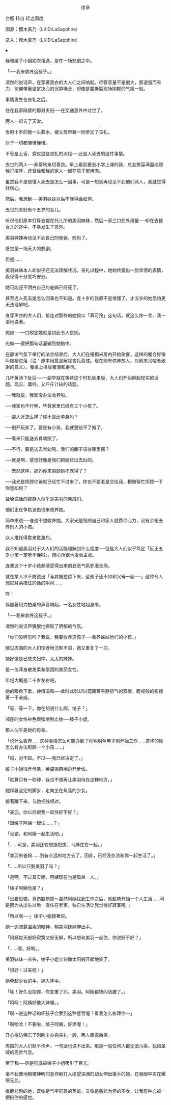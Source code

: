 <p align="center">序章</p>

台版 转自 轻之国度

图源：樱木真乃（LKID:LaSapphire）

录入：樱木真乃（LKID:LaSapphire）

♠

我和绫子小姐初次相遇，是在一场悲剧之中。

「──我来收养这孩子。」

凛然的说话声，在穿著黑衣的大人们之间响起。尽管音量不是很大，那道强而有力，彷佛带著坚定决心的沉静嗓音，却像是要撕裂现场阴郁的气氛一般。

事情发生在丧礼之后。

住在我家隔壁的那对夫妇──在交通意外中过世了。

两人一起去了天堂。

当时十岁的我一头雾水，被父母带著一同参加了丧礼。

对于一切都懵懵懂懂。

不管是上香、奠仪这些丧礼的流程──还是人死去的这件事情。

去世的两人──非常地亲切善良。早上看到要去小学上课的我，总会笑容满面地跟我打招呼，还曾经和我的家人一起在院子里烤肉。

虽然我不是很懂人死去是怎么一回事，可是一想到再也见不到他们两人，我就觉得好伤心。

然后，我想到──美羽妹妹以后不晓得会如何。

去世的夫妇有个五岁的女儿。

听说他们原本打算去接在托儿所的美羽妹妹，然后一家三口在外用餐──却在去接女儿的途中，不幸发生了意外。

美羽妹妹再也见不到自己的爸爸、妈妈了。

感觉是一场天大的悲剧。

但是……

美羽妹妹本人却似乎还无法理解状况。丧礼过程中，她始终露出一脸呆愣的表情，表现得十分乖巧安分。

她可能还不明白自己的爸妈已经死了。

甚至连人死去是怎么回事也不知道。连十岁的我都不是很懂了，才五岁的她恐怕更无法理解吧。

身穿黑衣的大人们，接连对那样的她投以「真可怜」这句话。就这么你一言、我一语地说著。

宛如──一口咬定她就是如此令人哀悯。

宛如──要把那句话灌输到她脑中。

在静谧气氛下举行的法会结束后，大人们在榻榻米房内开始聚餐，这样的餐会好像叫做精进落（注：原本用意是解除丧礼斋戒。现在则有供养故人，对前来吊唁者致谢的意义）。餐桌上排放著酒和寿司。

几杯黄汤下肚后──一副早就在等待这个时机到来般，大人们开始聊起现实的话题。现实、庸俗，又斤斤计较的话题。

──我就说，我家没办法收养啦。

──我家也不行啊，毕竟家里已经有三个小孩了。

──那大哥怎么样？你不是还单身吗？

──别开玩笑了。要是有小孩，我就更结不了婚了。

──看来只能送去育幼院了。

──不行，要是送去育幼院，我们的面子该往哪里摆？

──就是啊，感觉好像是我们把她赶出去似的。

──既然这样，那妈你来照顾她不就得了？

──我光是照顾你爸就已经忙不过来了。你也不要老是交给我，稍微帮忙照顾一下你爸如何？

扯嗓说话的那群人似乎是美羽的亲戚们。

他们正在争执该由谁来收养她。

简单来说──谁也不想收养她。大家光是照顾自己和家人就费尽心力，没有余裕去养别人的小孩。

众人推托得愈来愈激烈。

我不知道美羽对于大人们的话能理解到什么程度──但是大人们似乎笃定「反正五岁小孩一定听不懂啦」，随心所欲地发表主张。

连我这个十岁小孩都感受得出来的丑恶气氛弥漫全场。

就在某人冷不防说出「与其被独留下来，这孩子还不如和父母一起──」这种令人想把耳朵捂住的话的瞬间……

咚！

伴随著用力拍桌的声音响起，一名女性站起身来。

「──我来收养这孩子。」

凛然的说话声狠狠地撕裂了阴郁的气氛。

「你们没听见吗？我说，我要收养这孩子──收养姊姊他们的小孩。」

眼见周围的大人们惊讶地沉默不语，她又重复了一次。

她好像是已故夫妇中，太太的妹妹。

是一位浑身散发柔和氛围的美丽女性。

年纪大概是二十岁左右吧。

她的眼角下垂，神情温和──此时此刻却以蕴藏著平静怒气的双眼，瞪视般的俯视著一干亲戚。

「等、等一下，你在胡说什么啊，绫子？」

邻座的女性神色慌张地制止她──绫子小姐。

那人似乎是她的母亲。

「说什么收养……这种事情怎么可能办到？你明明今年才刚开始工作……这样的你怎么有办法照顾一个小孩……」

「妈，对不起。不过──我已经决定了。」

绫子小姐甩开母亲，英姿飒爽地迈开步伐。

「就算只有一秒钟，我也不想再让美羽待在这种地方。」

她踩著坚定的脚步，走向坐在角落的少女。

接著蹲下来，与她视线相对。

「美羽，你以后跟我一起住好不好？」

「跟绫子阿姨一起住……？」

「没错，和阿姨一起生活吧。」

「……可是，美羽比较想跟把拔、马麻住在一起。」

「美羽的爸妈……到有点远的地方去了。因此，已经没办法和你一起生活了。」

「……所以只剩美羽了吗？」

「是啊。不过其实呢，阿姨现在也是孤单一人。」

「绫子阿姨也是？」

「没错没错。真伤脑筋耶～虽然阿姨找到工作之后，就趁势开始一个人生活……可是因为从出生以后一直住在老家，独自生活让我觉得好寂寞喔。」

「所以呢──」绫子小姐接著说。

她一边流露温柔的眼神，朝美羽妹妹伸出手。

「阿姨每天都好寂寞又好无聊，所以想和美羽一起住。你说好不好？」

「……嗯，好啊。」

美羽妹妹一点头，绫子小姐立刻像太阳般开朗地笑了。

「很好！过来吧！」

她牵起少女的手，拥入怀中。

「哇！好久没抱你，你变重了耶，美羽。阿姨都快闪到腰了。」

「呵呵！阿姨好像大婶喔。」

「啊～说这种话的坏孩子会受到这种惩罚喔？看我怎么修理你～」

「啊哈哈！不要啦，绫子阿姨，好痒喔！」

开心得彷佛忘了刚刚才办完丧礼一般，两人面露微笑。

周围的大人们默不作声，一句话也说不出来。那是一股任何人都无法污染，犹如圣域的高贵气息。

至于我──则是彻底被绫子小姐吸引了目光。

毫不犹豫地朝被神明的恶作剧打入绝望深渊的幼女伸出援手的她，在我眼中实在耀眼无比。

推翻悲剧的她，既像是气宇轩昂的英雄，又像是慈悲为怀的圣女，让我有种心被一把揪住的感觉。

